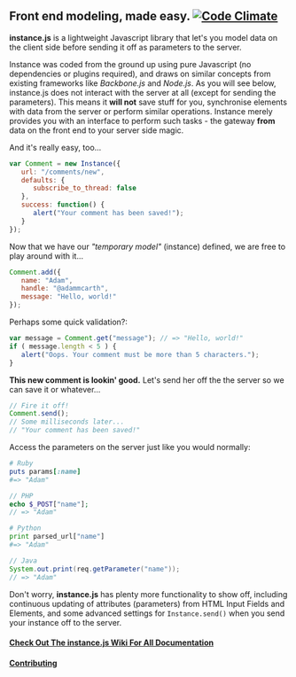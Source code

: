 ## Front end modeling, made easy. [![Code Climate](https://codeclimate.com/github/adammcarth/instance.js.png)](https://codeclimate.com/github/adammcarth/instance.js)

**instance.js** is a lightweight Javascript library that let's you model data on the client side before sending it off as parameters to the server.

Instance was coded from the ground up using pure Javascript (no dependencies or plugins required), and draws on similar concepts from existing frameworks like *Backbone.js* and *Node.js*. As you will see below, instance.js does not interact with the server at all (except for sending the parameters). This means it **will not** save stuff for you, synchronise elements with data from the server or perform similar operations. Instance merely provides you with an interface to perform such tasks - the gateway **from** data on the front end to your server side magic.

And it's really easy, too...

```javascript
var Comment = new Instance({
   url: "/comments/new",
   defaults: {
      subscribe_to_thread: false
   },
   success: function() {
      alert("Your comment has been saved!");
   }
});
```
Now that we have our *"temporary model"* (instance) defined, we are free to play around with it...

```javascript
Comment.add({
   name: "Adam",
   handle: "@adammcarth",
   message: "Hello, world!"
});
```

Perhaps some quick validation?:

```javascript
var message = Comment.get("message"); // => "Hello, world!"
if ( message.length < 5 ) {
   alert("Oops. Your comment must be more than 5 characters.");
}
```

**This new comment is lookin' good.** Let's send her off the the server so we can save it or whatever...

```javascript
// Fire it off!
Comment.send();
// Some milliseconds later...
// "Your comment has been saved!"
```

Access the parameters on the server just like you would normally:

```ruby
# Ruby
puts params[:name]
#=> "Adam"
```

```php
// PHP
echo $_POST["name"];
// => "Adam"
```

```python
# Python
print parsed_url["name"]
#=> "Adam"
```

```java
// Java
System.out.print(req.getParameter("name"));
// => "Adam"
```

Don't worry, **instance.js** has plenty more functionality to show off, including continuous updating of attributes (parameters) from HTML Input Fields and Elements, and some advanced settings for `Instance.send()` when you send your instance off to the server.

#### [Check Out The instance.js Wiki For All Documentation](https://github.com/adammcarth/instance.js/wiki "See Full Documentation")
#### [Contributing](https://github.com/adammcarth/instance.js/wiki/Contributing)
